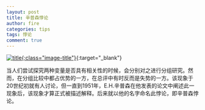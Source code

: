 ```yaml
---
layout: post
title: 辛普森悖论
author: fire
categories: tips 
tags: 悖论
comment: true
---
```


[![title](//image.sideproject.cn/titlex/title_011.jpg){:class="image-title"}](//image.sideproject.cn/titlex/title_011.jpg){:target="_blank"}

当人们尝试探究两种变量是否具有相关性的时候，会分别对之进行分组研究。然而，在分组比较中都占优势的一方，在总评中有时反而是失势的一方。该现象于20世纪初就有人讨论，但一直到1951年，E.H.辛普森在他发表的论文中阐述此一现象后，该现象才算正式被描述解释。后来就以他的名字命名此悖论，即辛普森悖论。



